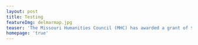 ```yaml
---
layout: post
title: Testing
featureImg: delmarmap.jpg
teaser: 'The Missouri Humanities Council (MHC) has awarded a grant of $5,000 to St. Louis ArtWorks in support of “The Delmar Connection” project.'
homepage: 'true'
---
```

